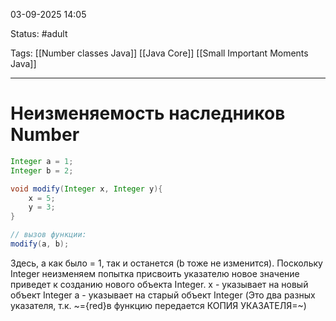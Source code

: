 
03-09-2025 14:05

Status: #adult

Tags: [[Number classes Java]] [[Java Core]] [[Small Important Moments Java]]

---
# Неизменяемость наследников Number


```java
Integer a = 1;
Integer b = 2;

void modify(Integer x, Integer y){
	x = 5;
	y = 3;
}

// вызов функции:
modify(a, b);

```

Здесь, a как было = 1, так и останется (b тоже не изменится). Поскольку Integer неизменяем попытка присвоить указателю новое значение приведет к созданию нового объекта Integer.
x - указывает на новый объект Integer
a - указывает на старый объект Integer
(Это два разных указателя, т.к. ~={red}в функцию передается КОПИЯ УКАЗАТЕЛЯ=~)
